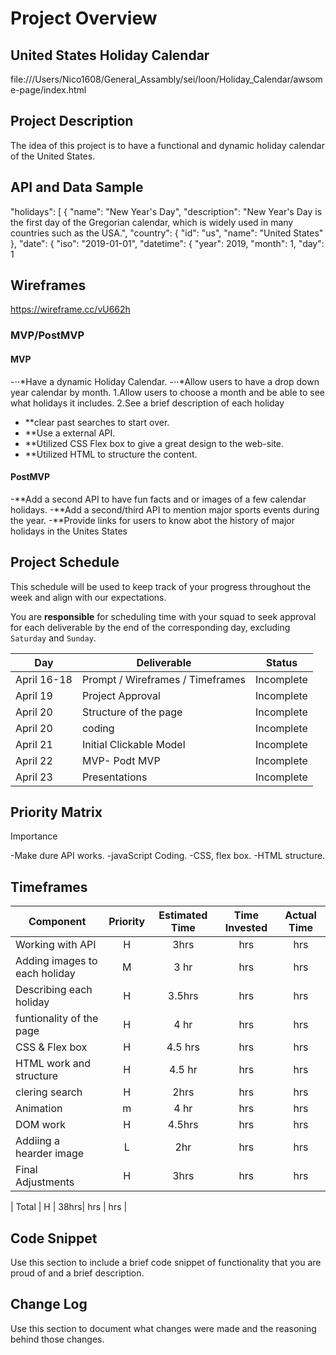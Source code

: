 # Project Overview

## United States Holiday Calendar
file:///Users/Nico1608/General_Assambly/sei/loon/Holiday_Calendar/awsome-page/index.html


## Project Description

The idea of this project is to have a functional and dynamic holiday calendar of the United States.


## API and Data Sample
"holidays": [
            {
                "name": "New Year's Day",
                "description": "New Year's Day is the first day of the Gregorian calendar, which is widely used in many countries such as the USA.",
                "country": {
                    "id": "us",
                    "name": "United States"
                },
                "date": {
                    "iso": "2019-01-01",
                    "datetime": {
                        "year": 2019,
                        "month": 1,
                        "day": 1




## Wireframes

https://wireframe.cc/vU662h

### MVP/PostMVP

#### MVP 


-⋅⋅*Have a dynamic Holiday Calendar.
-⋅⋅*Allow users to have a drop down year calendar by month.
1.Allow users to choose a month and be able to see what holidays it includes.
2.See a brief description of each holiday
- **clear past searches to start over.
- **Use a external API.
- **Utilized CSS Flex box to give a great design to the web-site.
- **Utilized HTML to structure the content. 

#### PostMVP  

-**Add a second API to have fun facts and or images of a few calendar holidays.
-**Add a second/third API to mention major sports events during the year.
-**Provide links for users to know abot the history of major holidays in the Unites States


## Project Schedule

This schedule will be used to keep track of your progress throughout the week and align with our expectations.  

You are **responsible** for scheduling time with your squad to seek approval for each deliverable by the end of the corresponding day, excluding `Saturday` and `Sunday`.

|  Day | Deliverable | Status
|---|---| ---|
|April 16-18| Prompt / Wireframes / Timeframes | Incomplete
|April 19| Project Approval | Incomplete
|April 20| Structure of the page  | Incomplete
|April 20| coding | Incomplete
|April 21| Initial Clickable Model  | Incomplete
|April 22| MVP- Podt MVP | Incomplete
|April 23| Presentations | Incomplete

## Priority Matrix

 Importance
 
 -Make dure API works.
 -javaScript Coding.
 -CSS, flex box.
 -HTML structure.
## Timeframes



| Component | Priority | Estimated Time | Time Invested | Actual Time |
| --- | :---: |  :---: | :---: | :---: |
| Working with API | H | 3hrs| hrs | hrs |
| Adding images to each holiday| M | 3 hr| hrs | hrs |
| Describing each holiday | H | 3.5hrs| hrs | hrs |
| funtionality of the page | H | 4 hr| hrs | hrs |
| CSS & Flex box | H | 4.5 hrs| hrs | hrs |
| HTML work and structure| H | 4.5 hr| hrs | hrs |
| clering search | H | 2hrs| hrs | hrs |
| Animation | m | 4 hr| hrs | hrs |
| DOM work | H | 4.5hrs| hrs | hrs |
| Addiing a hearder image| L | 2hr| hrs | hrs |
| Final Adjustments | H | 3hrs| hrs | hrs |


| Total | H | 38hrs| hrs | hrs |

## Code Snippet

Use this section to include a brief code snippet of functionality that you are proud of and a brief description.  


## Change Log
 Use this section to document what changes were made and the reasoning behind those changes.  
